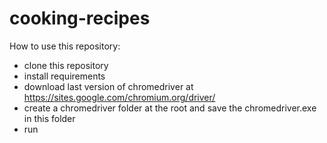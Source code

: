 # cooking-recipes

How to use this repository:
- clone this repository
- install requirements
- download last version of chromedriver at https://sites.google.com/chromium.org/driver/
- create a chromedriver folder at the root and save the chromedriver.exe in this folder
- run 